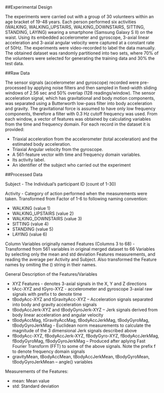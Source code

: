 
##Experimental Design

The experiments were carried out with a group of 30 volunteers within an age bracket of 19-48 years. Each person performed six activities (WALKING, WALKING_UPSTAIRS, WALKING_DOWNSTAIRS, SITTING, STANDING, LAYING) wearing a smartphone (Samsung Galaxy S II) on the waist. Using its embedded accelerometer and gyroscope, 3-axial linear acceleration and 3-axial angular velocity were captured at a constant rate of 50Hz. The experiments were video-recorded to label the data manually. The obtained dataset was randomly partitioned into two sets, where 70% of the volunteers were selected for generating the training data and 30% the test data. 

##Raw Data

The sensor signals (accelerometer and gyroscope) recorded were pre-processed by applying noise filters and then sampled in fixed-width sliding windows of 2.56 sec and 50% overlap (128 readings/window). The sensor acceleration signal, which has gravitational and body motion components, was separated using a Butterworth low-pass filter into body acceleration and gravity. The gravitational force is assumed to have only low frequency components, therefore a filter with 0.3 Hz cutoff frequency was used. From each window, a vector of features was obtained by calculating variables from the time and frequency domain. 
For each record in the dataset it is provided: 
* Triaxial acceleration from the accelerometer (total acceleration) and the estimated body acceleration. 
* Triaxial Angular velocity from the gyroscope. 
* A 561-feature vector with time and frequency domain variables. 
* Its activity label. 
* An identifier of the subject who carried out the experiment

##Processed Data

Subject - The Individual’s participant ID (count of 1-30)

Activity - Category of action performed when the measurements were taken. Transformed from Factor of 1-6 to following naming convention:
*	WALKING (value 1)
*	WALKING_UPSTAIRS (value 2)
*	WALKING_DOWNSTAIRS (value 3)
*	SITTING (value 4)
*	STANDING (value 5)
*	LAYING (value 6)

Column Variables originally named Features (Columns 3 to 68) - Transformed from 561 variables in original merged dataset to 66 Variables by selecting only the mean and std deviation Features measurements, and reading the average per Activity and Subject. Also transformed the Feature names by omiting the () string in their names. 

General Description of the Features/Variables
* XYZ Features - denotes 3-axial signals in the X, Y and Z directions
* tAcc-XYZ and tGyro-XYZ - accelerometer and gyroscope 3-axial raw signals with prefix t to denote time
* tBodyAcc-XYZ and tGravityAcc-XYZ – Acceleration signals separated into body and gravity acceleration signals
* tBodyAccJerk-XYZ and tBodyGyroJerk-XYZ – Jerk signals derived from body linear acceleration and angular velocity 
* tBodyAccMag, tGravityAccMag, tBodyAccJerkMag, tBodyGyroMag, tBodyGyroJerkMag  - Euclidean norm measurements to calculate the magnitude of the 3 dimensional Jerk signals described above
* fBodyAcc-XYZ, fBodyAccJerk-XYZ, fBodyGyro-XYZ, fBodyAccJerkMag, fBodyGyroMag, fBodyGyroJerkMag – Produced after aplying Fast Fourier Transform (FFT) to some of the above signals. Note the prefix f to denote frequency domain signals
* gravityMean, tBodyAccMean, tBodyAccJerkMean, tBodyGyroMean, tBodyGyroJerkMean – angle() variables 

Measurements of the Features:
* mean: Mean value
* std: Standard deviation 
